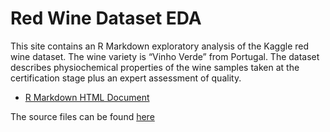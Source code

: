 # Red Wine Dataset EDA

This site contains an R Markdown exploratory analysis of the Kaggle red wine dataset. The wine variety is “Vinho Verde” from Portugal. The dataset describes physiochemical properties of the wine samples taken at the certification stage plus an expert assessment of quality.

- [R Markdown HTML Document](./wine_report.html)

The source files can be found [here](http://Misk-DSI.github.io/individual-assignment-2-salkadhi/)
